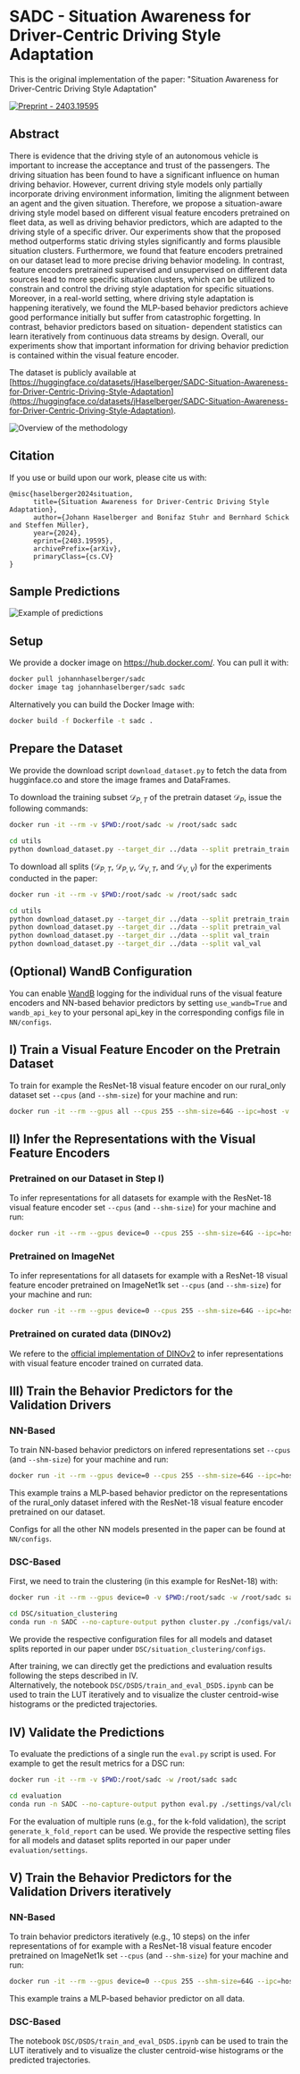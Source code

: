 # SADC - Situation Awareness for Driver-Centric Driving Style Adaptation
This is the original implementation of the paper: "Situation Awareness for Driver-Centric Driving Style Adaptation"

[![Preprint - 2403.19595](https://img.shields.io/badge/Preprint-2403.19595-b31b1b?style=for-the-badge&logo=arxiv)](https://arxiv.org/abs/2403.19595)

## Abstract
There is evidence that the driving style of an
autonomous vehicle is important to increase the acceptance
and trust of the passengers. The driving situation has been
found to have a significant influence on human driving behavior.
However, current driving style models only partially incorporate
driving environment information, limiting the alignment between
an agent and the given situation. Therefore, we propose a
situation-aware driving style model based on different visual
feature encoders pretrained on fleet data, as well as driving
behavior predictors, which are adapted to the driving style of a
specific driver. Our experiments show that the proposed method
outperforms static driving styles significantly and forms plausible
situation clusters. Furthermore, we found that feature encoders
pretrained on our dataset lead to more precise driving behavior
modeling. In contrast, feature encoders pretrained supervised
and unsupervised on different data sources lead to more specific
situation clusters, which can be utilized to constrain and control
the driving style adaptation for specific situations. Moreover,
in a real-world setting, where driving style adaptation is happening iteratively, we found the MLP-based behavior predictors
achieve good performance initially but suffer from catastrophic
forgetting. In contrast, behavior predictors based on situation-
dependent statistics can learn iteratively from continuous data
streams by design. Overall, our experiments show that important information for driving behavior prediction is contained
within the visual feature encoder.

The dataset is publicly available at [https://huggingface.co/datasets/jHaselberger/SADC-Situation-Awareness-for-Driver-Centric-Driving-Style-Adaptation](https://huggingface.co/datasets/jHaselberger/SADC-Situation-Awareness-for-Driver-Centric-Driving-Style-Adaptation).

![Overview of the methodology](assets/sadc_method.png)

## Citation
If you use or build upon our work, please cite us with:
```
@misc{haselberger2024situation,
      title={Situation Awareness for Driver-Centric Driving Style Adaptation}, 
      author={Johann Haselberger and Bonifaz Stuhr and Bernhard Schick and Steffen Müller},
      year={2024},
      eprint={2403.19595},
      archivePrefix={arXiv},
      primaryClass={cs.CV}
}
```

## Sample Predictions
![Example of predictions](assets/intro_figure.png)

## Setup
We provide a docker image on https://hub.docker.com/.
You can pull it with:
```sh
docker pull johannhaselberger/sadc
docker image tag johannhaselberger/sadc sadc
```

Alternatively you can build the Docker Image with:
```sh
docker build -f Dockerfile -t sadc .
```

## Prepare the Dataset
We provide the download script `download_dataset.py` to fetch the data from hugginface.co and store the image frames and DataFrames.

To download the training subset $\mathcal{D}_{P,T}$ of the pretrain dataset $\mathcal{D}_{P}$, issue the following commands:
```sh
docker run -it --rm -v $PWD:/root/sadc -w /root/sadc sadc

cd utils
python download_dataset.py --target_dir ../data --split pretrain_train
```

To download all splits ($\mathcal{D}_{P,T}$, $\mathcal{D}_{P,V}$, $\mathcal{D}_{V,T}$, and $\mathcal{D}_{V,V}$) for the experiments conducted in the paper:
```sh
docker run -it --rm -v $PWD:/root/sadc -w /root/sadc sadc

cd utils
python download_dataset.py --target_dir ../data --split pretrain_train
python download_dataset.py --target_dir ../data --split pretrain_val
python download_dataset.py --target_dir ../data --split val_train
python download_dataset.py --target_dir ../data --split val_val
```

## (Optional) WandB Configuration
You can enable [WandB](https://wandb.ai/site) logging for the individual runs of the visual feature encoders and NN-based behavior predictors 
by setting `use_wandb=True` and `wandb_api_key` to your personal api_key in the corresponding configs file in `NN/configs`.


## I) Train a Visual Feature Encoder on the Pretrain Dataset
To train for example the ResNet-18 visual feature encoder on our rural_only dataset set `--cpus` (and `--shm-size`) for your machine and run:
```sh
docker run -it --rm --gpus all --cpus 255 --shm-size=64G --ipc=host -v $PWD:/root/sadc -w /root/sadc sadc python -u NN/encoder_pretrain.py /root/sadc/NN/configs/resnet18/rural_only/r1/encoder_pretrain.yaml
```

## II) Infer the Representations with the Visual Feature Encoders
### Pretrained on our Dataset in Step I)
To infer representations for all datasets for example with the ResNet-18 visual feature encoder set `--cpus` (and `--shm-size`) for your machine and run:
```sh
docker run -it --rm --gpus device=0 --cpus 255 --shm-size=64G --ipc=host -v $PWD:/root/sadc -w /root/sadc sadc python -u NN/encoder_infer.py  /root/sadc/NN/configs/resnet18/rural_only/r1/encoder_infer.yaml
```

### Pretrained on ImageNet
To infer representations for all datasets for example with a ResNet-18 visual feature encoder pretrained on ImageNet1k set `--cpus` (and `--shm-size`) for your machine and run:
```sh
docker run -it --rm --gpus device=0 --cpus 255 --shm-size=64G --ipc=host -v $PWD:/root/sadc -w /root/sadc sadc python -u NN/encoder_infer.py  /root/sadc/NN/configs/resnet18_imagenet1k_v1/encoder_infer.yaml
```

### Pretrained on curated data (DINOv2)
We refere to the [official implementation of DINOv2](https://github.com/facebookresearch/dinov2) to infer representations with visual feature encoder trained on currated data.

## III) Train the Behavior Predictors for the Validation Drivers

### NN-Based
To train NN-based behavior predictors on infered representations set `--cpus` (and `--shm-size`) for your machine and run:
```sh
docker run -it --rm --gpus device=0 --cpus 255 --shm-size=64G --ipc=host -v $PWD:/root/sadc -w /root/sadc sadc python -u NN/head_train_and_infer.py /root/sadc/NN/configs/resnet18/rural_only/r1/mlp_head_train.yaml
```
This example trains a MLP-based behavior predictor on the representations of the rural_only dataset infered with the ResNet-18 visual feature encoder pretrained on our dataset. 

Configs for all the other NN models presented in the paper can be found at `NN/configs`.

### DSC-Based
First, we need to train the clustering (in this example for ResNet-18) with:
```sh
docker run -it --rm --gpus device=0 -v $PWD:/root/sadc -w /root/sadc sadc

cd DSC/situation_clustering
conda run -n SADC --no-capture-output python cluster.py ./configs/val/all/ResNet/config_resnet_18_val.yaml 
```
We provide the respective configuration files for all models and dataset splits reported in our paper under `DSC/situation_clustering/configs`.

After training, we can directly get the predictions and evaluation results following the steps described in IV.  
Alternatively, the notebook `DSC/DSDS/train_and_eval_DSDS.ipynb` can be used to train the LUT iteratively and to visualize the cluster centroid-wise histograms or the predicted trajectories.

## IV) Validate the Predictions
To evaluate the predictions of a single run the `eval.py` script is used.
For example to get the result metrics for a DSC run: 
```sh
docker run -it --rm -v $PWD:/root/sadc -w /root/sadc sadc

cd evaluation
conda run -n SADC --no-capture-output python eval.py ./settings/val/clustering/settings_all.yaml $RUN_NAME
```
For the evaluation of multiple runs (e.g., for the k-fold validation), the script `generate_k_fold_report` can be used.
We provide the respective setting files for all models and dataset splits reported in our paper under `evaluation/settings`.


## V) Train the Behavior Predictors for the Validation Drivers iteratively
### NN-Based
To train behavior predictors iteratively (e.g., 10 steps) on the infer representations of for example with a ResNet-18 visual feature encoder pretrained on ImageNet1k set `--cpus` (and `--shm-size`) for your machine and run:
```sh
docker run -it --rm --gpus device=0 --cpus 255 --shm-size=64G --ipc=host -v $PWD:/root/sadc -w /root/sadc sadc python -u NN/head_train_and_infer_stepwise.py /root/sadc/NN/configs/resnet18_imagenet1k_v1/all/r1/mlp_head_train_stepwise_10.yaml
```
This example trains a MLP-based behavior predictor on all data. 

### DSC-Based
The notebook `DSC/DSDS/train_and_eval_DSDS.ipynb` can be used to train the LUT iteratively and to visualize the cluster centroid-wise histograms or the predicted trajectories.
